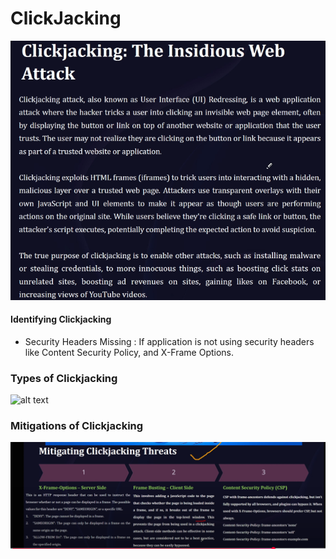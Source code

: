 # ClickJacking

![alt text](assets/click1.png)

#### Identifying Clickjacking
- Security Headers Missing : If application is not using security headers like Content Security Policy, and X-Frame Options.

### Types of Clickjacking
![alt text](image.png)

### Mitigations of Clickjacking
![alt text](assets/click3.png)